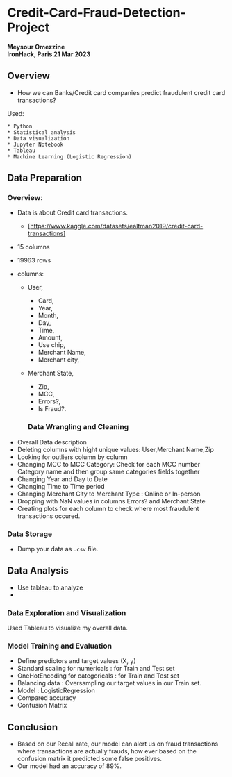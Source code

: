 # Credit-Card-Fraud-Detection-Project
**Meysour Omezzine**  
**IronHack, Paris 21 Mar 2023**

## Overview

* How we can Banks/Credit card companies predict fraudulent credit card transactions?  

Used:

	* Python
	* Statistical analysis
	* Data visualization
	* Jupyter Notebook
	* Tableau
	* Machine Learning (Logistic Regression)
  
  ## Data Preparation

### Overview: 
* Data is about Credit card transactions.
	* [https://www.kaggle.com/datasets/ealtman2019/credit-card-transactions]
  
* 15 columns 
* 19963 rows 
* columns:

  - User, 
	- Card,  
	- Year,  
	- Month, 
	- Day, 
	- Time,
	- Amount, 
	- Use chip,
	- Merchant Name,
	- Merchant city,
  - Merchant State,
	- Zip,
	- MCC,
	- Errors?,
	- Is Fraud?.
  
	### Data Wrangling and Cleaning
  
- Overall Data description
- Deleting  columns with hight unique values: User,Merchant Name,Zip 
- Looking for outliers column by column 
- Changing MCC to MCC Category: Check for each MCC number Category name and then group same categories fields together
- Changing Year and Day to Date
- Changing Time to Time period
- Changing Merchant City to Merchant Type : Online or In-person
- Dropping  with NaN values in columns Errors? and Merchant State
- Creating plots for each column to check where most fraudulent transactions occured.

### Data Storage

* Dump your data as `.csv` file. 

## Data Analysis
* Use tableau to analyze 
* 
### Data Exploration and Visualization
Used Tableau to visualize my overall data.

### Model Training and Evaluation
- Define predictors and target values (X, y)
- Standard scaling for numericals : for Train and Test set
- OneHotEncoding for categoricals : for Train and Test set
- Balancing data : Oversampling our target values in our Train set. 
- Model : LogisticRegression
- Compared accuracy 
- Confusion Matrix

## Conclusion

- Based on our Recall rate, our model can alert us on fraud transactions where transactions are actually frauds, how ever based on the confusion matrix it predicted some false positives. 
- Our model had an accuracy of 89%. 
 

